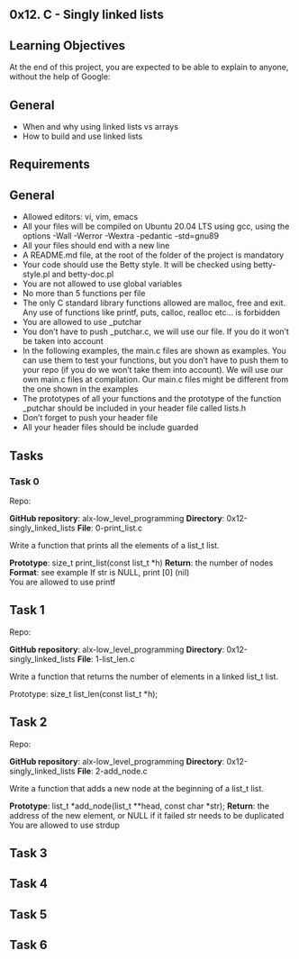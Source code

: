 ## 0x12. C - Singly linked lists

## Learning Objectives

At the end of this project, you are expected to be able to explain to anyone, without the help of Google:

## General

- When and why using linked lists vs arrays 
- How to build and use linked lists 

## Requirements

## General

- Allowed editors: vi, vim, emacs 
- All your files will be compiled on Ubuntu 20.04 LTS using gcc, using the options -Wall -Werror -Wextra -pedantic -std=gnu89 
- All your files should end with a new line 
- A README.md file, at the root of the folder of the project is mandatory 
- Your code should use the Betty style. It will be checked using betty-style.pl and betty-doc.pl 
- You are not allowed to use global variables 
- No more than 5 functions per file 
- The only C standard library functions allowed are malloc, free and exit. Any use of functions like printf, puts, calloc, realloc etc… is forbidden 
- You are allowed to use \_putchar 
- You don’t have to push \_putchar.c, we will use our file. If you do it won’t be taken into account
- In the following examples, the main.c files are shown as examples. You can use them to test your functions, but you don’t have to push them to your repo (if you do we won’t take them into account). We will   use our own main.c files at compilation. Our main.c files might be different from the one shown in the examples 
- The prototypes of all your functions and the prototype of the function \_putchar should be included in your header file called lists.h 
- Don’t forget to push your header file 
- All your header files should be include guarded 

## Tasks

### Task 0

Repo:

**GitHub repository**: alx-low\_level\_programming 
**Directory**: 0x12-singly\_linked\_lists 
**File**: 0-print\_list.c 

Write a function that prints all the elements of a list\_t list. 

**Prototype**: size\_t print\_list(const list\_t \*h) 
**Return**: the number of nodes 
**Format**: see example 
If str is NULL, print [0] (nil)  
You are allowed to use printf  

## Task 1

Repo: 

**GitHub repository**: alx-low\_level\_programming 
**Directory**: 0x12-singly\_linked\_lists 
**File**: 1-list\_len.c 

Write a function that returns the number of elements in a linked list\_t list. 

Prototype: size\_t list\_len(const list\_t \*h);

## Task 2

Repo:

**GitHub repository**: alx-low\_level\_programming 
**Directory**: 0x12-singly\_linked\_lists 
**File**: 2-add\_node.c 

Write a function that adds a new node at the beginning of a list\_t list.

**Prototype**: list\_t \*add\_node(list\_t \*\*head, const char \*str); 
**Return**: the address of the new element, or NULL if it failed 
str needs to be duplicated 
You are allowed to use strdup 

## Task 3

## Task 4

## Task 5

## Task 6
